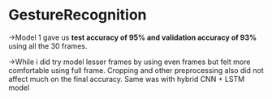 # GestureRecognition

->Model 1 gave us **test accuracy of 95% and validation accuracy of 93%** using all the 30 frames.

->While i did try model lesser frames by using even frames but felt more comfortable using full frame. Cropping and other preprocessing also did not affect much on the final accuracy. Same was with hybrid CNN + LSTM model  
